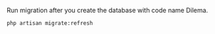 Run migration after you create the database with code name Dilema.

```sh
php artisan migrate:refresh
```
